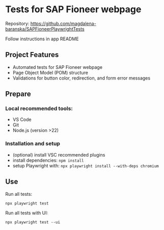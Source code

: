 # Tests for SAP Fioneer webpage

Repository: https://github.com/magdalena-baranska/SAPFioneerPlaywrightTests

Follow instructions in app README

## Project Features
- Automated tests for SAP Fioneer webpage
- Page Object Model (POM) structure
- Validations for button color, redirection, and form error messages

## Prepare

### Local recommended tools:

- VS Code
- Git
- Node.js (version >22)

### Installation and setup

- (optional) install VSC recommended plugins
- install dependencies: `npm install`
- setup Playwright with: `npx playwright install --with-deps chromium`

## Use

Run all tests:

```
npx playwright test
```
Run all tests with UI:

```
npx playwright test --ui
```